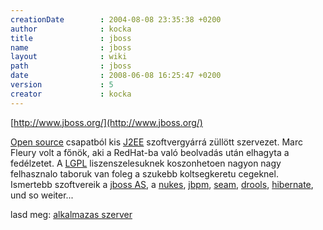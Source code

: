 ```yaml
---
creationDate        : 2004-08-08 23:35:38 +0200 
author              : kocka 
title               : jboss 
name                : jboss 
layout              : wiki 
path                : jboss 
date                : 2008-06-08 16:25:47 +0200 
version             : 5 
creator             : kocka 
---
```

[http://www.jboss.org/](http://www.jboss.org/)

[Open source](Open%20Source.html) csapatból kis [J2EE](j2ee.html) szoftvergyárrá züllött szervezet. Marc Fleury volt a főnök, aki a RedHat-ba való beolvadás után elhagyta a fedélzetet. A [LGPL](LGPL.html) liszenszelesuknek koszonhetoen nagyon nagy felhasznalo taboruk van foleg a szukebb koltsegkeretu cegeknel.<br/> Ismertebb szoftvereik a [jboss AS](Missing.html), a [nukes](Missing.html), [jbpm](jbpm.html), [seam](Missing.html), [drools](drools.html), [hibernate](Hibernate.html), und so weiter...

lasd meg: [alkalmazas szerver](Alkalmazas%20Szerver.html)
